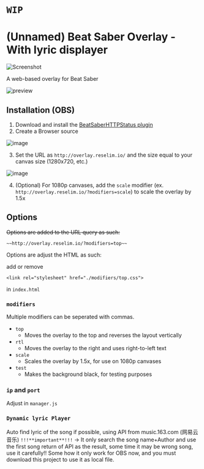 # `WIP`

# (Unnamed) Beat Saber Overlay - With lyric displayer

![Screenshot](https://i.imgur.com/4mR98Ei.png)

A web-based overlay for Beat Saber

![preview](https://i.imgur.com/fOg4TUp.png)

## Installation (OBS)

1. Download and install the [BeatSaberHTTPStatus plugin](https://github.com/opl-/beatsaber-http-status/releases)
2. Create a Browser source

![image](https://i.imgur.com/WyTjdtd.png)

3. Set the URL as `http://overlay.reselim.io/` and the size equal to your canvas size (1280x720, etc.)

![image](https://imgur.com/KxowYrw.png)

4. (Optional) For 1080p canvases, add the `scale` modifier (ex. `http://overlay.reselim.io/?modifiers=scale`) to scale the overlay by 1.5x

## Options

~~Options are added to the URL query as such:~~

```
~~http://overlay.reselim.io/?modifiers=top~~
```

Options are adjust the HTML as such:

add or remove
```
<link rel="stylesheet" href="./modifiers/top.css">
```
in `index.html`

### `modifiers`

Multiple modifiers can be seperated with commas.

- `top`
	* Moves the overlay to the top and reverses the layout vertically
- `rtl`
	* Moves the overlay to the right and uses right-to-left text
- `scale`
	* Scales the overlay by 1.5x, for use on 1080p canvases
- `test`
	* Makes the background black, for testing purposes
	
### `ip` and `port`

Adjust in `manager.js`

### `Dynamic lyric Player`

Auto find lyric of the song if possible, using API from music.163.com (网易云音乐)
`!!!**important**!!!` ->  It only search the song name+Author and use the first song return of API as the result, some time it may be wrong song, use it carefully!!
Some how it only work for OBS now, and you must download this project to use it as local file.
